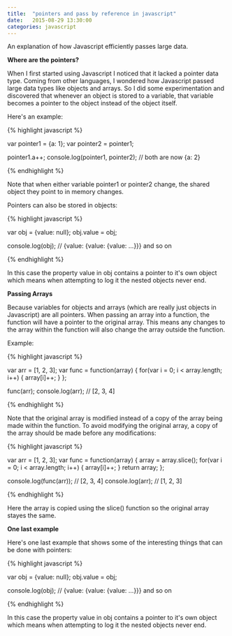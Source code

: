 ```yaml
---
title:  "pointers and pass by reference in javascript"
date:   2015-08-29 13:30:00
categories: javascript
---
```


An explanation of how Javascript efficiently passes large data.


**Where are the pointers?**

When I first started using Javascript I noticed that it lacked a pointer data type. Coming from 
other languages, I wondered how Javascript passed large data types like objects and arrays. So I 
did some experimentation and discovered that whenever an object is stored to a variable, that 
variable becomes a pointer to the object instead of the object itself.

Here's an example:

{% highlight javascript %}

var pointer1 = {a: 1};
var pointer2 = pointer1;

pointer1.a++;
console.log(pointer1, pointer2); // both are now {a: 2}

{% endhighlight %}

Note that when either variable pointer1 or pointer2 change, the shared object they point to in 
memory changes.

Pointers can also be stored in objects:

{% highlight javascript %}

var obj = {value: null};
obj.value = obj;

console.log(obj); // {value: {value: {value: ...}}} and so on

{% endhighlight %}

In this case the property value in obj contains a pointer to it's own object which means when 
attempting to log it the nested objects never end.

**Passing Arrays**

Because variables for objects and arrays (which are really just objects in Javascript) are all 
pointers. When passing an array into a function, the function will have a pointer to the original 
array. This means any changes to the array within the function will also change the array outside 
the function.

Example:

{% highlight javascript %}

var arr = [1, 2, 3];
var func = function(array) {
  for(var i = 0; i < array.length; i++) {
    array[i]++;
  }
};

func(arr);
console.log(arr); // [2, 3, 4]

{% endhighlight %}

Note that the original array is modified instead of a copy of the array being made within the function. 
To avoid modifying the original array, a copy of the array should be made before any modifications:

{% highlight javascript %}

var arr = [1, 2, 3];
var func = function(array) {
  array = array.slice();
  for(var i = 0; i < array.length; i++) {
    array[i]++;
  }
  return array;
};

console.log(func(arr)); // [2, 3, 4]
console.log(arr); // [1, 2, 3]

{% endhighlight %}

Here the array is copied using the slice() function so the original array stayes the same.

**One last example**

Here's one last example that shows some of the interesting things that can be done with pointers:

{% highlight javascript %}

var obj = {value: null};
obj.value = obj;

console.log(obj); // {value: {value: {value: ...}}} and so on

{% endhighlight %}

In this case the property value in obj contains a pointer to it's own object which means when 
attempting to log it the nested objects never end.
